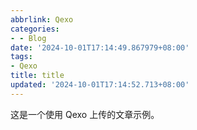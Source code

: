 ```yaml
---
abbrlink: Qexo
categories:
- - Blog
date: '2024-10-01T17:14:49.867979+08:00'
tags:
- Qexo
title: title
updated: '2024-10-01T17:14:52.713+08:00'
---
```

这是一个使用 Qexo 上传的文章示例。
